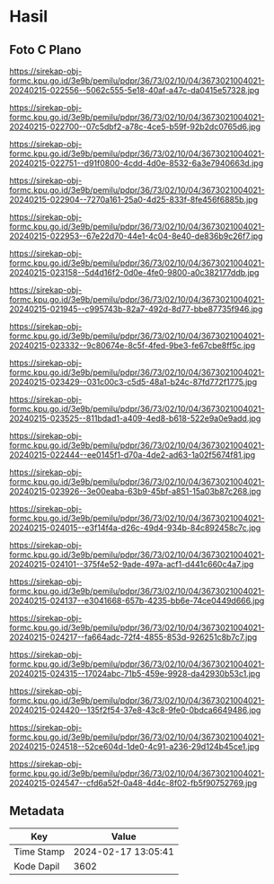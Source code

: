 # Hasil

## Foto C Plano

https://sirekap-obj-formc.kpu.go.id/3e9b/pemilu/pdpr/36/73/02/10/04/3673021004021-20240215-022556--5062c555-5e18-40af-a47c-da0415e57328.jpg

https://sirekap-obj-formc.kpu.go.id/3e9b/pemilu/pdpr/36/73/02/10/04/3673021004021-20240215-022700--07c5dbf2-a78c-4ce5-b59f-92b2dc0765d6.jpg

https://sirekap-obj-formc.kpu.go.id/3e9b/pemilu/pdpr/36/73/02/10/04/3673021004021-20240215-022751--d91f0800-4cdd-4d0e-8532-6a3e7940663d.jpg

https://sirekap-obj-formc.kpu.go.id/3e9b/pemilu/pdpr/36/73/02/10/04/3673021004021-20240215-022904--7270a161-25a0-4d25-833f-8fe456f6885b.jpg

https://sirekap-obj-formc.kpu.go.id/3e9b/pemilu/pdpr/36/73/02/10/04/3673021004021-20240215-022953--67e22d70-44e1-4c04-8e40-de836b9c26f7.jpg

https://sirekap-obj-formc.kpu.go.id/3e9b/pemilu/pdpr/36/73/02/10/04/3673021004021-20240215-023158--5d4d16f2-0d0e-4fe0-9800-a0c382177ddb.jpg

https://sirekap-obj-formc.kpu.go.id/3e9b/pemilu/pdpr/36/73/02/10/04/3673021004021-20240215-021945--c995743b-82a7-492d-8d77-bbe87735f946.jpg

https://sirekap-obj-formc.kpu.go.id/3e9b/pemilu/pdpr/36/73/02/10/04/3673021004021-20240215-023332--9c80674e-8c5f-4fed-9be3-fe67cbe8ff5c.jpg

https://sirekap-obj-formc.kpu.go.id/3e9b/pemilu/pdpr/36/73/02/10/04/3673021004021-20240215-023429--031c00c3-c5d5-48a1-b24c-87fd772f1775.jpg

https://sirekap-obj-formc.kpu.go.id/3e9b/pemilu/pdpr/36/73/02/10/04/3673021004021-20240215-023525--811bdad1-a409-4ed8-b618-522e9a0e9add.jpg

https://sirekap-obj-formc.kpu.go.id/3e9b/pemilu/pdpr/36/73/02/10/04/3673021004021-20240215-022444--ee0145f1-d70a-4de2-ad63-1a02f5674f81.jpg

https://sirekap-obj-formc.kpu.go.id/3e9b/pemilu/pdpr/36/73/02/10/04/3673021004021-20240215-023926--3e00eaba-63b9-45bf-a851-15a03b87c268.jpg

https://sirekap-obj-formc.kpu.go.id/3e9b/pemilu/pdpr/36/73/02/10/04/3673021004021-20240215-024015--e3f14f4a-d26c-49d4-934b-84c892458c7c.jpg

https://sirekap-obj-formc.kpu.go.id/3e9b/pemilu/pdpr/36/73/02/10/04/3673021004021-20240215-024101--375f4e52-9ade-497a-acf1-d441c660c4a7.jpg

https://sirekap-obj-formc.kpu.go.id/3e9b/pemilu/pdpr/36/73/02/10/04/3673021004021-20240215-024137--e3041668-657b-4235-bb6e-74ce0449d666.jpg

https://sirekap-obj-formc.kpu.go.id/3e9b/pemilu/pdpr/36/73/02/10/04/3673021004021-20240215-024217--fa664adc-72f4-4855-853d-926251c8b7c7.jpg

https://sirekap-obj-formc.kpu.go.id/3e9b/pemilu/pdpr/36/73/02/10/04/3673021004021-20240215-024315--17024abc-71b5-459e-9928-da42930b53c1.jpg

https://sirekap-obj-formc.kpu.go.id/3e9b/pemilu/pdpr/36/73/02/10/04/3673021004021-20240215-024420--135f2f54-37e8-43c8-9fe0-0bdca6649486.jpg

https://sirekap-obj-formc.kpu.go.id/3e9b/pemilu/pdpr/36/73/02/10/04/3673021004021-20240215-024518--52ce604d-1de0-4c91-a236-29d124b45ce1.jpg

https://sirekap-obj-formc.kpu.go.id/3e9b/pemilu/pdpr/36/73/02/10/04/3673021004021-20240215-024547--cfd6a52f-0a48-4d4c-8f02-fb5f90752769.jpg


## Metadata

| Key        | Value               |
| ---------- | ------------------- |
| Time Stamp | 2024-02-17 13:05:41 |
| Kode Dapil | 3602                |



